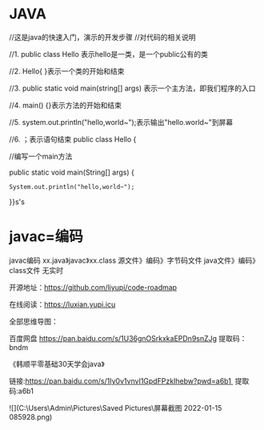 # JAVA

//这是java的快速入门，演示的开发步骤 //对代码的相关说明 

//1. public class Hello 表示hello是一类，是一个public公有的类

 //2. Hello{ }表示一个类的开始和结束 

//3. public static void main(string[] args) 表示一个主方法，即我们程序的入口 

//4. main() {}表示方法的开始和结束 

//5. system.out.println("hello,world~");表示输出"hello.world~"到屏幕 

//6. ；表示语句结束 public class Hello {

//编写一个main方法

public static void main(String[] args) {

    System.out.println("hello,world~");
    
}}s's

# javac=编码

javac编码
xx.java》javac》xx.class
源文件》编码》字节码文件
java文件》编码》class文件
无实时

开源地址：https://github.com/liyupi/code-roadmap

在线阅读：https://luxian.yupi.icu

全部思维导图：

百度网盘 https://pan.baidu.com/s/1U36gnOSrkxkaEPDn9snZJg 提取码：bndm


《韩顺平零基础30天学会java》 

链接:https://pan.baidu.com/s/1Iy0v1vnvI1GpdFPzkIhebw?pwd=a6b1 
提取码:a6b1

![](C:\Users\Admin\Pictures\Saved Pictures\屏幕截图 2022-01-15 085928.png)
